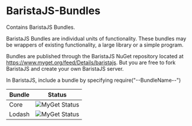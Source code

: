 BaristaJS-Bundles
=================

Contains BaristaJS Bundles.

BaristaJS Bundles are individual units of functionality. These bundles may be wrappers of existing functionality, a large library or a simple program.

Bundles are published through the BaristaJS NuGet repository located at https://www.myget.org/feed/Details/baristajs. But you are free to fork BaristaJS and create your own BaristaJS server.


In BaristaJS, include a bundle by specifying require("--BundleName--")

|Bundle|Status|
|------|------|
|Core|<img src="https://www.myget.org/BuildSource/Badge/baristajs?identifier=b46e76cf-992a-4603-9f45-a549e76b28e7" alt="MyGet Status"/>|
|Lodash|<img src="https://www.myget.org/BuildSource/Badge/baristajs?identifier=6e9afa85-8657-48c9-baa8-807336a04c8e" alt="MyGet Status"/>|
